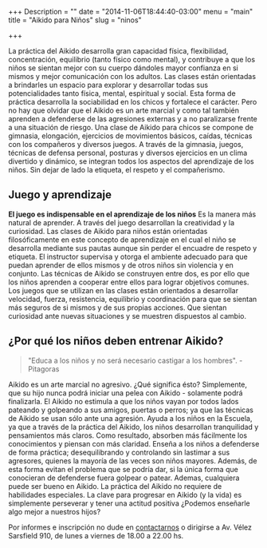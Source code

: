 +++
Description = ""
date = "2014-11-06T18:44:40-03:00"
menu = "main"
title = "Aikido para Niños"
slug = "ninos"

+++

La práctica del Aikido desarrolla gran capacidad física, flexibilidad,
concentración, equilibrio (tanto físico como mental), y contribuye a que los
niños se sientan mejor con su cuerpo dándoles mayor confianza en si mismos y
mejor comunicación con los adultos.  Las clases están orientadas a brindarles
un espacio para explorar y desarrollar todas sus potencialidades tanto física,
mental, espiritual y social.  Esta forma de práctica desarrolla la sociabilidad
en los chicos y fortalece el carácter. Pero no hay que olvidar que el Aikido es
un arte marcial y como tal también aprenden a defenderse de las agresiones
externas y a no paralizarse frente a una situación de riesgo.  Una clase de
Aikido para chicos se compone de gimnasia, elongación, ejercicios de
movimientos básicos, caídas, técnicas con los compañeros y diversos juegos.  A
través de la gimnasia, juegos, técnicas de defensa personal, posturas y
diversos ejercicios en un clima divertido y dinámico, se integran todos los
aspectos del aprendizaje de los niños.  Sin dejar de lado la etiqueta, el
respeto y el compañerismo.


Juego y aprendizaje
-------------------

**El juego es indispensable en el aprendizaje de los niños** Es la manera más
natural de aprender. A través del juego desarrollan la creatividad y la
curiosidad.  Las clases de Aikido para niños están orientadas filosóficamente
en este concepto de aprendizaje en el cual el niño se desarrolla mediante sus
pautas aunque sin perder el encuadre de respeto y etiqueta.  El instructor
supervisa y otorga el ambiente adecuado para que puedan aprender de ellos
mismos y de otros niños sin violencia y en conjunto.  Las técnicas de Aikido se
construyen entre dos, es por ello que los niños aprenden a cooperar entre ellos
para lograr objetivos comunes.  Los juegos que se utilizan en las clases están
orientados a desarrollar velocidad, fuerza, resistencia, equilibrio y
coordinación para que se sientan más seguros de si mismos y de sus propias
acciones. Que sientan curiosidad ante nuevas situaciones y se muestren
dispuestos al cambio.


¿Por qué los niños deben entrenar Aikido?
-----------------------------------------

> "Educa a los niños y no será necesario castigar a los hombres". - Pitagoras

Aikido es un arte marcial no agresivo. ¿Qué significa ésto? Simplemente, que su
hijo nunca podrá iniciar una pelea con Aikido - solamente podrá finalizarla. El
Aikido no estimula a que los niños vayan por todos lados pateando y golpeando
a sus amigos, puertas o perros; ya que las técnicas de Aikido se usan sólo ante
una agresión.  Ayuda a los niños en la Escuela, ya que a través de la práctica
del Aikido, los niños desarrollan tranquilidad y pensamientos más claros. Como
resultado, absorben más fácilmente los conocimientos y piensan con más
claridad.  Enseña a los niños a defenderse de forma práctica; desequilibrando y
controlando sin lastimar a sus agresores, quienes la mayoría de las veces son
niños mayores. Además, de esta forma evitan el problema que se podría dar, si
la única forma que conocieran de defenderse fuera golpear o patear.  Ademas,
cualquiera puede ser bueno en Aikido. La práctica del Aikido no requiere de
habilidades especiales. La clave para progresar en Aikido (y la vida) es
simplemente perseverar y tener una actitud positiva ¿Podemos enseñarle algo
mejor a nuestros hijos?

Por informes e inscripción no dude en [contactarnos](/contact) o dirigirse a Av. Vélez Sarsfield 910, de lunes a viernes de 18.00 a 22.00 hs.
